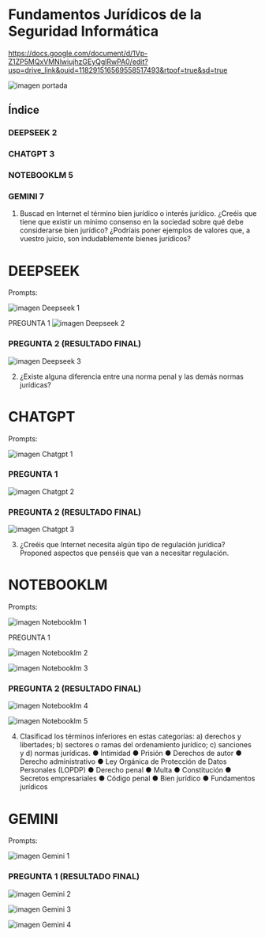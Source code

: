 # Fundamentos Jurídicos de la Seguridad Informática

https://docs.google.com/document/d/1Vp-Z1ZP5MQxVMNlwiujhzGEyQglRwPA0/edit?usp=drive_link&ouid=118291516569558517493&rtpof=true&sd=true

![imagen portada](https://github.com/ivanpaul03/Ciberseguridad-25-26/blob/main/NC/images/portadaFundamentos.png)

## Índice

### DEEPSEEK 2

### CHATGPT 3

### NOTEBOOKLM 5

### GEMINI 7


1. Buscad en Internet el término bien jurídico o interés jurídico. ¿Creéis que tiene que existir
un mínimo consenso en la sociedad sobre qué debe considerarse bien jurídico? ¿Podríais
poner ejemplos de valores que, a vuestro juicio, son indudablemente bienes jurídicos?

# DEEPSEEK

Prompts:

![imagen Deepseek 1](https://github.com/ivanpaul03/Ciberseguridad-25-26/blob/main/NC/images/deepseek1.png)

PREGUNTA 1
![imagen Deepseek 2](https://github.com/ivanpaul03/Ciberseguridad-25-26/blob/main/NC/images/deepseek2.png)

### PREGUNTA 2 (RESULTADO FINAL)

![imagen Deepseek 3](https://github.com/ivanpaul03/Ciberseguridad-25-26/blob/main/NC/images/deepseek3.png)

2. ¿Existe alguna diferencia entre una norma penal y las demás normas jurídicas?

# CHATGPT

Prompts:

![imagen Chatgpt 1](https://github.com/ivanpaul03/Ciberseguridad-25-26/blob/main/NC/images/chatgpt1.png)

### PREGUNTA 1

![imagen Chatgpt 2](https://github.com/ivanpaul03/Ciberseguridad-25-26/blob/main/NC/images/chatgpt2.png)

### PREGUNTA 2 (RESULTADO FINAL)

![imagen Chatgpt 3](https://github.com/ivanpaul03/Ciberseguridad-25-26/blob/main/NC/images/chatgpt3.png)

3. ¿Creéis que Internet necesita algún tipo de regulación jurídica? Proponed aspectos que
penséis que van a necesitar regulación.

# NOTEBOOKLM

Prompts:

![imagen Notebooklm 1](https://github.com/ivanpaul03/Ciberseguridad-25-26/blob/main/NC/images/notebooklm1.png)

PREGUNTA 1

![imagen Notebooklm 2](https://github.com/ivanpaul03/Ciberseguridad-25-26/blob/main/NC/images/notebooklm2.png)

![imagen Notebooklm 3](https://github.com/ivanpaul03/Ciberseguridad-25-26/blob/main/NC/images/notebooklm3.png)

### PREGUNTA 2 (RESULTADO FINAL)

![imagen Notebooklm 4](https://github.com/ivanpaul03/Ciberseguridad-25-26/blob/main/NC/images/notebooklm4.png)

![imagen Notebooklm 5](https://github.com/ivanpaul03/Ciberseguridad-25-26/blob/main/NC/images/notebooklm5.png)

4. Clasificad los términos inferiores en estas categorías: a) derechos y libertades; b) sectores
o ramas del ordenamiento jurídico; c) sanciones y d) normas jurídicas.
**●** Intimidad
**●** Prisión
**●** Derechos de autor
**●** Derecho administrativo
**●** Ley Orgánica de Protección de Datos Personales (LOPDP)
**●** Derecho penal
**●** Multa
**●** Constitución
**●** Secretos empresariales
**●** Código penal
**●** Bien jurídico
**●** Fundamentos jurídicos

# GEMINI

Prompts:

![imagen Gemini 1](https://github.com/ivanpaul03/Ciberseguridad-25-26/blob/main/NC/images/gemini1.png)

### PREGUNTA 1 (RESULTADO FINAL)

![imagen Gemini 2](https://github.com/ivanpaul03/Ciberseguridad-25-26/blob/main/NC/images/gemini2.png)

![imagen Gemini 3](https://github.com/ivanpaul03/Ciberseguridad-25-26/blob/main/NC/images/gemini3.png)

![imagen Gemini 4](https://github.com/ivanpaul03/Ciberseguridad-25-26/blob/main/NC/images/gemini4.png)
